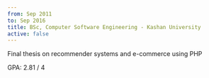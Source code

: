 ```yaml
---
from: Sep 2011
to: Sep 2016
title: BSc, Computer Software Engineering - Kashan University
active: false
---
```


Final thesis on recommender systems and e-commerce using PHP

GPA: 2.81 / 4